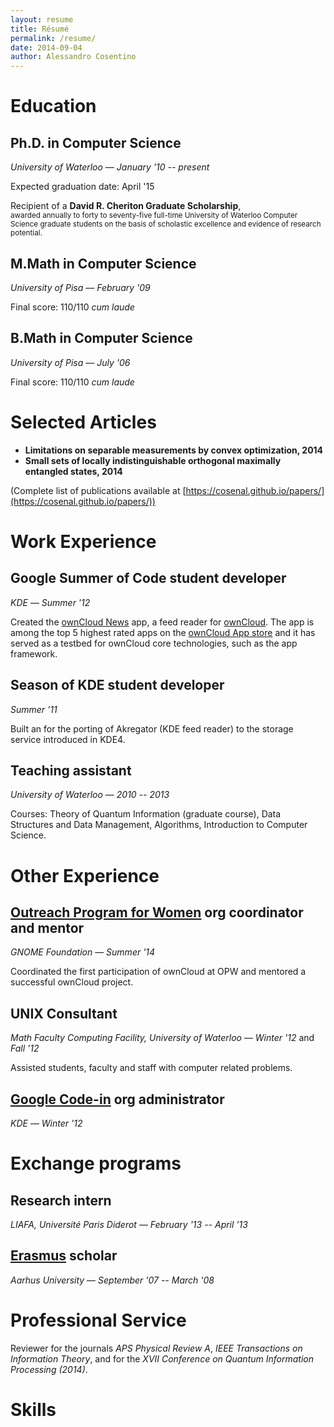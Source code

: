 ```yaml
---
layout: resume
title: Résumé
permalink: /resume/
date: 2014-09-04
author: Alessandro Cosentino
---
```


<!-- WARNING: don't use Liquid things here - it's parsed by pandoc as well   -->

Education
=========

Ph.D. in Computer Science
------------------------

_University of Waterloo_ — _January '10 -- present_
    
Expected graduation date: April '15

Recipient of a **David R. Cheriton Graduate Scholarship**,  
<small>awarded annually to forty to seventy-five full-time
University of Waterloo Computer Science graduate students 
on the basis of scholastic excellence and evidence of research potential.</small>


M.Math in Computer Science
--------------------------

_University of Pisa_ — _February '09_

Final score: 110/110 _cum laude_


B.Math in Computer Science
--------------------------

_University of Pisa_ — _July '06_
    
Final score: 110/110 _cum laude_


Selected Articles
=================

- **Limitations on separable measurements by convex optimization, 2014**  
- **Small sets of locally indistinguishable orthogonal maximally entangled states, 2014**

(Complete list of publications available at 
[https://cosenal.github.io/papers/](https://cosenal.github.io/papers/))


Work Experience
===============

Google Summer of Code student developer
---------------------------------------
_KDE_ — _Summer '12_

Created the [ownCloud News](https://github.com/owncloud/news) app, 
a feed reader for [ownCloud](http://owncloud.org/). 
The app is among the top 5 highest rated apps on the 
[ownCloud App store](http://apps.owncloud.com/index.php?xsortmode=high)
and it has served as a testbed for ownCloud core technologies, such as the app framework.

Season of KDE student developer
-------------------------------

_Summer '11_

Built an for the porting of Akregator (KDE feed reader) to the storage service introduced 
in KDE4.


Teaching assistant
------------------

_University of Waterloo_ — _2010 -- 2013_

Courses: Theory of Quantum Information (graduate course), Data Structures and Data Management,
Algorithms, Introduction to Computer Science.


Other Experience
================

[Outreach Program for Women][opw] org coordinator and mentor 
------------------------------------------------------------

_GNOME Foundation_ — _Summer '14_   
    
Coordinated the first participation of ownCloud at OPW and mentored a successful ownCloud project.


UNIX Consultant
---------------

_Math Faculty Computing Facility, University of Waterloo_ — _Winter '12_ and _Fall '12_

Assisted students, faculty and staff with computer related problems.


[Google Code-in][codein] org administrator
------------------------------------------
_KDE_ — _Winter '12_


Exchange programs
=================

Research intern
---------------

_LIAFA, Université Paris Diderot_ — _February '13 -- April '13_

<!-- Organizer and speaker of a reading group on semidefinite programming in quantum information 
and invited speaker at the Japan-France Workshop on Quantum Information.
 -->
[Erasmus](http://en.wikipedia.org/wiki/Erasmus_Programme) scholar
----------------

_Aarhus University_ — _September '07 -- March '08_


Professional Service
====================

Reviewer for the journals _APS Physical Review A_, _IEEE Transactions on Information Theory_, 
and for the _XVII Conference on Quantum Information Processing (2014)_.

Skills
======



<!-- - Parlo italiano.
 -->
<!-- - Global Representative of Italy at University of Waterloo.
- Captain of soccer and futsal intramural team Hopeless Experts for five seasons.
 -->
[opw]: https://gnome.org/opw/
[codein]: https://www.google-melange.com/gci/homepage/google/gci2012


